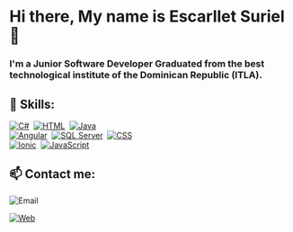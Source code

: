 # Hi there, My name is Escarllet Suriel 👋

### I'm a Junior Software Developer Graduated from the best technological institute of the Dominican Republic (ITLA).

<!--
**escarllet/escarllet** is a ✨ _special_ ✨ repository because its `README.md` (this file) appears on your GitHub profile.

Here are some ideas to get you started:

- 🔭 I’m currently working on ...
- 🌱 I’m currently learning ...
- 👯 I’m looking to collaborate on ...
- 🤔 I’m looking for help with ...
- 💬 Ask me about ...
- 📫 How to reach me: ...
- 😄 Pronouns: ...
- ⚡ Fun fact: ...
-->

## 🌱 Skills:
[![C#](https://img.shields.io/badge/C_Sharp-4479A1?style=for-the-badge&logo=csharp&logoColor=white&labelColor=101010)]()&nbsp;
[![HTML](https://img.shields.io/badge/HTML-970F1F?style=for-the-badge&logo=html&logoColor=white&labelColor=101010)]()&nbsp;
[![Java](https://img.shields.io/badge/Java-347396?style=for-the-badge&logo=java&logoColor=white&labelColor=101010)]()<br>
[![Angular](https://img.shields.io/badge/Angular-F74F1F?style=for-the-badge&logo=angular&logoColor=white&labelColor=101010)]()&nbsp;
[![SQL Server](https://img.shields.io/badge/SQL_Server-4479A1?style=for-the-badge&logo=sqlserver&logoColor=white&labelColor=101010)]()&nbsp;
[![CSS](https://img.shields.io/badge/CSS-1A1096?style=for-the-badge&logo=css&logoColor=white&labelColor=101010)]()<br>
[![Ionic](https://img.shields.io/badge/Ionic-007399?style=for-the-badge&logo=ionic&logoColor=white&labelColor=101010)]()&nbsp;
[![JavaScript](https://img.shields.io/badge/JavaScript-F7DF1E?style=for-the-badge&logo=javascript&logoColor=white&labelColor=101010)]()&nbsp;

## 📫 Contact me:

![Email](https://img.shields.io/badge/escarlletsurielvaldez@hotmail.com-44a3f1?style=for-the-badge&logo=gmail&logoColor=white&labelColor=101010)

[![Web](https://img.shields.io/badge/Web-Escarlletsurielval.com-14a1f0?style=for-the-badge&logo=dev.to&logoColor=white&labelColor=101010)](https://escarlletsurielval.wixsite.com/escarllet)
